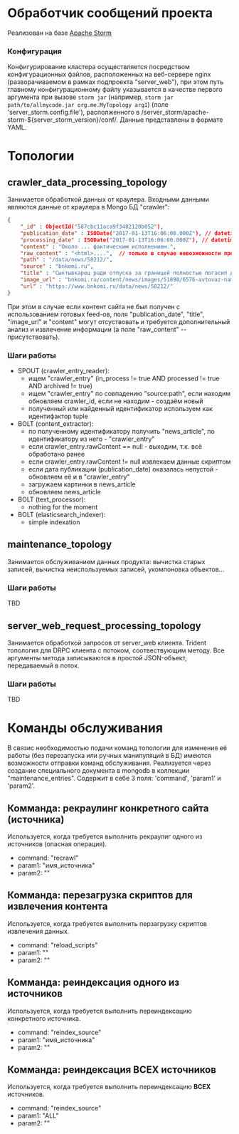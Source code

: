 # Обработчик сообщений проекта

Реализован на базе [Apache Storm](http://storm.apache.org/)

### Конфигурация
Конфигурирование кластера осуществляется посредством конфигурационных файлов, расположенных на веб-сервере nginx (разворачиваемом в рамках подпроекта "server_web"), при этом путь главному конфигурационному файлу указывается в качестве первого аргумента при вызове
`storm jar` (например, `storm jar path/to/allmycode.jar org.me.MyTopology arg1`)
(поле 'server_storm.config.file'), располженного в /server_storm/apache-storm-${server_storm_version}/conf/. Данные представлены в формате YAML.

# Топологии
## crawler_data_processing_topology
Занимается обработкой данных от краулера. Входными данными являются данные от краулера в Mongo БД "crawler":
```json
{
    "_id" : ObjectId("587cbc11aca9f3482120b052"),
    "publication_date" : ISODate("2017-01-13T16:06:00.000Z"), // datetime in UTC
	"processing_date" : ISODate("2017-01-13T16:06:00.000Z"), // datetime in UTC
	"content" : "Около ... фактическим исполнением.",
    "raw_content" : "<html>....",  // только в случае невозможности предварительного извлечения данных....
    "path" : "/data/news/58212/",
    "source" : "bnkomi.ru",
    "title" : "Сыктывкарец ради отпуска за границей полностью погасил долг по кредиту",
    "image_url" : "bnkomi.ru/content/news/images/51898/6576-avtovaz-nameren-uvelichit-eksport-lada_mainPhoto.jpg",
    "url" : "https://www.bnkomi.ru/data/news/58212/"
}
```
При этом в случае если контент сайта не был получен с использованием готовых feed-ов, поля "publication_date", "title", "image_url" и "content" могут отсуствовать и требуется дополнительный анализ и извлечение информации (а поле "raw_content" -- присутствовать).

### Шаги работы
- SPOUT (crawler_entry_reader):
	- ищем "crawler_entry" (in_process != true AND processed != true AND archived != true)
	- ищем "crawler_entry" по совпадению "source:path", если находим обновляем crawler_id, если не находим - создаём новый
	- полученный или найденный идентификатор используем как идентифактор tuple
- BOLT (content_extractor):
	- по полученному идентификатору получить "news_article", по идентификатору из него - "crawler_entry"
	- если crawler_entry.rawContent == null - выходим, т.к. всё обработано ранее
	- если crawler_entry.rawContent != null извлекаем данные скриптом
	- если дата публикации (publication_date) оказалась непустой - обновляем её и в "crawler_entry"
	- загружаем картинки в news_article
	- обновляем news_article
- BOLT (text_processor):
	- nothing for the moment
- BOLT (elasticsearch_indexer):
	- simple indexation

## maintenance_topology
Занимается обслуживанием данных продукта: вычистка старых записей, вычистка неиспользуемых записей, укомпоновка объектов...

### Шаги работы
TBD

## server_web_request_processing_topology
Занимается обработкой запросов от server_web клиента. Trident топология для DRPC клиента с потоком, соотвествующим методу. Все аргументы метода записываются в простой JSON-объект, передаваемый в поток.

### Шаги работы
TBD

# Команды обслуживания
В связис необходимостью подачи команд топологии для изменения её работы (без перезапуска или ручных манипуляций в БД) имеются возможности отправки команд обслуживания. Реализуется через создание специального  документа в mongodb в коллекции "maintenance_entries". Содержит в себе 3 поля: 'command', 'param1' и 'param2'.

## Комманда: рекраулинг конкретного сайта (источника)
Используется, когда требуется выполнить рекраулиг одного из источников (опасная операция).
- command: "recrawl"
- param1: "имя_источника"
- param2: ""

## Комманда: перезагрузка скриптов для извлечения контента
Используется, когда требуется выполнить перзагрузку скриптов извлечения данных.
- command: "reload_scripts"
- param1: ""
- param2: ""

## Комманда: реиндексация одного из источников
Используется, когда требуется выполнить переиндексацию конкретного источника.
- command: "reindex_source"
- param1: "имя_источника"
- param2: ""

## Комманда: реиндексация ВСЕХ источников
Используется, когда требуется выполнить переиндексацию **ВСЕХ** источников.
- command: "reindex_source"
- param1: "ALL"
- param2: ""
